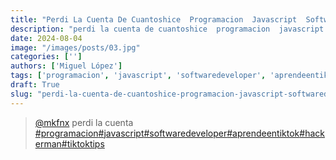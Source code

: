 ```yaml
---
title: "Perdi La Cuenta De Cuantoshice  Programacion  Javascript  Softwaredeveloper  Aprendeentiktok  Hackerman"
description: "perdi la cuenta de cuantoshice  programacion  javascript  softwaredeveloper  aprendeentiktok  hackerman"
date: 2024-08-04
image: "/images/posts/03.jpg"
categories: ['']
authors: ['Miguel López']
tags: ['programacion', 'javascript', 'softwaredeveloper', 'aprendeentiktok', 'hackerman', 'tiktoktips']
draft: True
slug: "perdi-la-cuenta-de-cuantoshice-programacion-javascript-softwaredeveloper-aprendeentiktok-hackerman"
---
```


<blockquote class="tiktok-embed" cite="{https://www.tiktok.com/@mkfnx/video/6987932301053234438}" data-video-id="6987932301053234438" style="max-width: 605px;min-width: 325px;" > <section> <a target="_blank" title="@mkfnx" href="https://www.tiktok.com/@mkfnx?refer=embed">@mkfnx</a> perdi la cuenta </section> <a title="programacion" target="_blank" href="https://www.tiktok.com/tag/programacion?refer=embed">#programacion</a><a title="javascript" target="_blank" href="https://www.tiktok.com/tag/javascript?refer=embed">#javascript</a><a title="softwaredeveloper" target="_blank" href="https://www.tiktok.com/tag/softwaredeveloper?refer=embed">#softwaredeveloper</a><a title="aprendeentiktok" target="_blank" href="https://www.tiktok.com/tag/aprendeentiktok?refer=embed">#aprendeentiktok</a><a title="hackerman" target="_blank" href="https://www.tiktok.com/tag/hackerman?refer=embed">#hackerman</a><a title="tiktoktips" target="_blank" href="https://www.tiktok.com/tag/tiktoktips?refer=embed">#tiktoktips</a> </blockquote> <script async src="https://www.tiktok.com/embed.js"></script>

<ERROR PARSING>